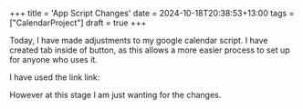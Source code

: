 +++
title = 'App Script Changes'
date = 2024-10-18T20:38:53+13:00
tags = ["CalendarProject"]
draft = true
+++


Today, I have made adjustments to my google calendar script. I have created tab inside of button, as this allows a more easier process to set up for anyone who uses it.

I have used the link 
link:


However at this stage I am just wanting for the changes.

